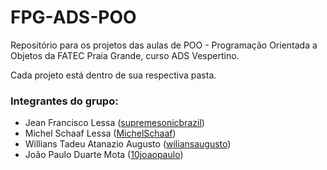 # FPG-ADS-POO

Repositório para os projetos das aulas de POO - Programação Orientada a Objetos da FATEC Praia Grande, curso ADS Vespertino.

Cada projeto está dentro de sua respectiva pasta.

### Integrantes do grupo:
* Jean Francisco Lessa ([supremesonicbrazil](https://github.com/supremesonicbrazil))
* Michel Schaaf Lessa ([MichelSchaaf](https://github.com/MichelSchaaf))
* Willians Tadeu Atanazio Augusto ([wiliansaugusto](https://github.com/wiliansaugusto))
* João Paulo Duarte Mota ([10joaopaulo](https://github.com/10joaopaulo))
